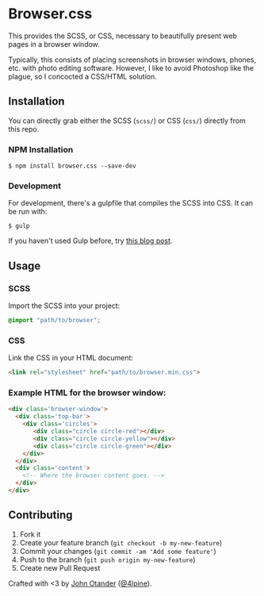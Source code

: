 # Browser.css

This provides the SCSS, or CSS, necessary to beautifully present web pages in a browser window.

Typically, this consists of placing screenshots in browser windows, phones, etc. with photo 
editing software. However, I like to avoid Photoshop like the plague, so I concocted a 
CSS/HTML solution.

## Installation

You can directly grab either the SCSS (`scss/`) or CSS (`css/`) directly from this repo.

### NPM Installation

```
$ npm install browser.css --save-dev
```

### Development

For development, there's a gulpfile that compiles the SCSS into CSS. It can be run with:

```
$ gulp
```

If you haven't used Gulp before, try 
[this blog post](http://johnotander.com/front-end-development/2014/08/08/build-tasks-with-gulpjs/).

## Usage

### SCSS

Import the SCSS into your project:

```scss
@import "path/to/browser";
```

### CSS

Link the CSS in your HTML document:

```html
<link rel="stylesheet" href="path/to/browser.min.css">
```

### Example HTML for the browser window:

```html
<div class='browser-window'>
  <div class='top-bar'>
    <div class='circles'>
       <div class="circle circle-red"></div>
       <div class="circle circle-yellow"></div>
       <div class="circle circle-green"></div>
    </div>
  </div>
  <div class='content'>
    <!-- Where the browser content goes. -->
  </div>
</div>
```

## Contributing

1. Fork it
2. Create your feature branch (`git checkout -b my-new-feature`)
3. Commit your changes (`git commit -am 'Add some feature'`)
4. Push to the branch (`git push origin my-new-feature`)
5. Create new Pull Request

Crafted with <3 by [John Otander](http://johnotander.com) ([@4lpine](https://twitter.com/4lpine)).
